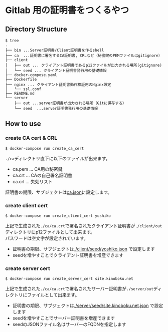 # Gitlab 用の証明書をつくるやつ

## Directory Structure

```
$ tree
.
├── bin ...Server証明書/Client証明書を作るshell
├── ca  ...証明書に署名するCA証明書, CRLなど（秘密鍵のPEMファイルはgitignore）
├── client
│   ├── out ... クライアント証明書であるp12ファイルが出力される場所(gitignore)
│   └── seed ... クライアント証明書発行用の基礎情報
├── docker-compose.yaml
├── Dockerfile
├── nginx ... クライアント証明書動作検証用のNginx設定
│   └── ssl.conf
├── README.md
└── server
    ├── out ...server証明書が出力される場所（Gitに保存する）
    └── seed  ...server証明書発行用の基礎情報
```

## How to use

### create CA cert & CRL

```
$ docker-compose run create_ca_cert
```

`./ca`ディレクトリ直下に以下のファイルが出来ます。

* ca.pem ... CA用の秘密鍵
* ca.crt ... CAの自己署名証明書
* ca.crl ... 失効リスト

証明書の期限、サブジェクトは[ca.json](ca/ca.json)に設定します。

### create client cert

```
$ docker-compose run create_client_cert yoshiko
```

上記で生成された`./ca/ca.crt`で署名されたクライアント証明書が`./client/out`ディレクトリにp12ファイルとして出来ます。  
パスワードは空文字が設定されています。

* 証明書の期限、サブジェクトは[./client/seed/yoshiko.json](client/seed/yoshiko.json) で設定します
* seedを増やすことでクライアント証明書を増産できます

### create server cert

```
$ docker-compose run create_server_cert site.kinoboku.net
```

上記で生成された`./ca/ca.crt`で署名されたサーバー証明書が`./server/out`ディレクトリにファイルとして出来ます。  

* 証明書の期限、サブジェクトは[./server/seed/site.kinoboku.net.json](server/seed/site.kinoboku.net.json) で設定します
* seedを増やすことでサーバー証明書を増産できます
* seedのJSONファイル名はサーバーのFQDNを指定します
